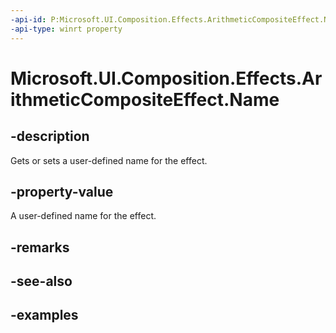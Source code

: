```yaml
---
-api-id: P:Microsoft.UI.Composition.Effects.ArithmeticCompositeEffect.Name
-api-type: winrt property
---
```


<!-- Property syntax.
public string Name { get;  set; }
-->

# Microsoft.UI.Composition.Effects.ArithmeticCompositeEffect.Name

## -description
Gets or sets a user-defined name for the effect.

## -property-value
A user-defined name for the effect.

## -remarks

## -see-also

## -examples


